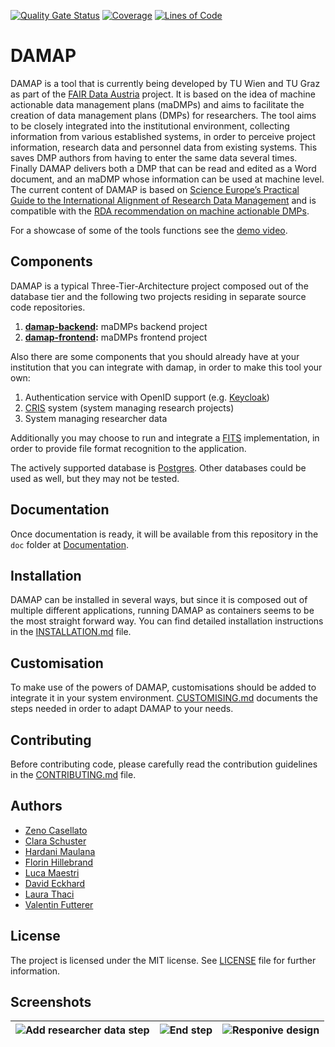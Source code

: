 [![Quality Gate Status](https://sonarcloud.io/api/project_badges/measure?project=tuwien-csd_damap-backend&metric=alert_status)](https://sonarcloud.io/summary/new_code?id=tuwien-csd_damap-backend)
[![Coverage](https://sonarcloud.io/api/project_badges/measure?project=tuwien-csd_damap-backend&metric=coverage)](https://sonarcloud.io/summary/new_code?id=tuwien-csd_damap-backend)
[![Lines of Code](https://sonarcloud.io/api/project_badges/measure?project=tuwien-csd_damap-backend&metric=ncloc)](https://sonarcloud.io/summary/new_code?id=tuwien-csd_damap-backend)

# DAMAP

DAMAP is a tool that is currently being developed by TU Wien and TU Graz as part of the 
[FAIR Data Austria](https://forschungsdaten.at/fda/) project. 
It is based on the idea of machine actionable data management plans (maDMPs) and aims to facilitate the 
creation of data management plans (DMPs) for researchers. 
The tool aims to be closely integrated into the institutional environment, collecting information from 
various established systems, in order to perceive project information, research data and personnel data 
from existing systems.
This saves DMP authors from having to enter the same data several times. 
Finally DAMAP delivers both a DMP that can be read and edited as a Word document, and an maDMP whose 
information can be used at machine level. The current content of DAMAP is based on 
[Science Europe’s Practical Guide to the International Alignment of Research Data Management](https://www.tuwien.at/fileadmin/Assets/forschung/Zentrum_Forschungsdatenmanagement/pdf-Sammlung/se_rdm_practical_guide_extended_final_2021.pdf)
and is compatible with the [RDA recommendation on machine actionable DMPs](https://zenodo.org/record/4036060#.Yk20vjWxVaR).

For a showcase of some of the tools functions see the [demo video](https://youtu.be/IxQzqy26ZO4).

## Components

DAMAP is a typical Three-Tier-Architecture project composed out of the database tier and the following two projects 
residing in separate source code repositories.

1. **[damap-backend](https://github.com/tuwien-csd/damap-backend):** maDMPs backend project
2. **[damap-frontend](https://github.com/tuwien-csd/damap-frontend):** maDMPs frontend project

Also there are some components that you should already have at your institution that you can integrate with damap,
in order to make this tool your own:

1. Authentication service with OpenID support (e.g. [Keycloak](https://www.keycloak.org/))
2. [CRIS](https://en.wikipedia.org/wiki/Current_research_information_system) system (system managing research projects)
3. System managing researcher data

Additionally you may choose to run and integrate a [FITS](https://projects.iq.harvard.edu/fits) implementation,
in order to provide file format recognition to the application.

The actively supported database is [Postgres](https://www.postgresql.org/). Other databases could be used as well,
but they may not be tested.

## Documentation

Once documentation is ready, it will be available from this repository in the `doc` folder at 
[Documentation](doc/index.md).

## Installation

DAMAP can be installed in several ways, but since it is composed out of multiple different applications, running DAMAP
as containers seems to be the most straight forward way. You can find detailed installation instructions in the 
[INSTALLATION.md](INSTALLATION.md) file.

## Customisation

To make use of the powers of DAMAP, customisations should be added to integrate it in your system environment.
[CUSTOMISING.md](CUSTOMISING.md) documents the steps needed in order to adapt DAMAP to your needs.

## Contributing

Before contributing code, please carefully read the contribution guidelines in the [CONTRIBUTING.md](CONTRIBUTING.md) 
file.

## Authors

* [Zeno Casellato](https://github.com/ZenoLC)
* [Clara Schuster](https://github.com/clarascu)
* [Hardani Maulana](https://github.com/hardanimaulana)
* [Florin Hillebrand](https://github.com/flozzone)
* [Luca Maestri](https://github.com/casualtimer)
* [David Eckhard](https://github.com/rekt-hard)
* [Laura Thaci](https://github.com/lpandath)
* [Valentin Futterer](https://github.com/ValentinFutterer)

## License

The project is licensed under the MIT license. See [LICENSE](LICENSE) file for further information.

## Screenshots

|![Add researcher data step](doc/screenshots/step.png)|![End step](doc/screenshots/end_step.png)|![Responive design](doc/screenshots/responsive.png)|
|:---:|:---:|:---:|
